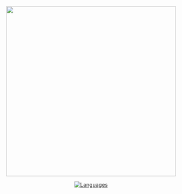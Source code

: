 <div align="center">
<img src="https://github.com/Vranjan7077/HackerRank/logo.png" width="450" height="auto"/>

[![Languages](https://img.shields.io/badge/Languages-C%2B%2B%2C%20CSS%2C%20HTML%2C%20Java%2C%20JavaScript%2C%20Python-red.svg?style=flat-square)](https://github.com/Vranjan7077/HackerRank#table-of-contents)

</div>
</br>
</br>

